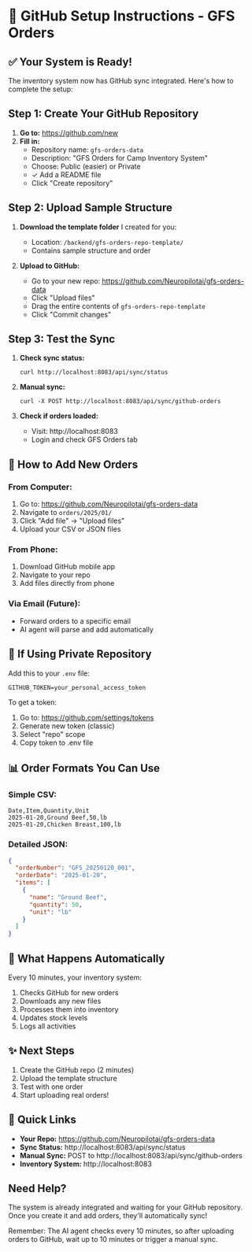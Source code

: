 # 🚀 GitHub Setup Instructions - GFS Orders

## ✅ Your System is Ready!

The inventory system now has GitHub sync integrated. Here's how to complete the setup:

## Step 1: Create Your GitHub Repository

1. **Go to:** https://github.com/new
2. **Fill in:**
   - Repository name: `gfs-orders-data`
   - Description: "GFS Orders for Camp Inventory System"
   - Choose: Public (easier) or Private
   - ✓ Add a README file
   - Click "Create repository"

## Step 2: Upload Sample Structure

1. **Download the template folder** I created for you:
   - Location: `/backend/gfs-orders-repo-template/`
   - Contains sample structure and order

2. **Upload to GitHub:**
   - Go to your new repo: https://github.com/Neuropilotai/gfs-orders-data
   - Click "Upload files"
   - Drag the entire contents of `gfs-orders-repo-template`
   - Click "Commit changes"

## Step 3: Test the Sync

1. **Check sync status:**

   ```
   curl http://localhost:8083/api/sync/status
   ```

2. **Manual sync:**

   ```
   curl -X POST http://localhost:8083/api/sync/github-orders
   ```

3. **Check if orders loaded:**
   - Visit: http://localhost:8083
   - Login and check GFS Orders tab

## 📱 How to Add New Orders

### From Computer:

1. Go to: https://github.com/Neuropilotai/gfs-orders-data
2. Navigate to `orders/2025/01/`
3. Click "Add file" → "Upload files"
4. Upload your CSV or JSON files

### From Phone:

1. Download GitHub mobile app
2. Navigate to your repo
3. Add files directly from phone

### Via Email (Future):

- Forward orders to a specific email
- AI agent will parse and add automatically

## 🔧 If Using Private Repository

Add this to your `.env` file:

```
GITHUB_TOKEN=your_personal_access_token
```

To get a token:

1. Go to: https://github.com/settings/tokens
2. Generate new token (classic)
3. Select "repo" scope
4. Copy token to .env file

## 📊 Order Formats You Can Use

### Simple CSV:

```csv
Date,Item,Quantity,Unit
2025-01-20,Ground Beef,50,lb
2025-01-20,Chicken Breast,100,lb
```

### Detailed JSON:

```json
{
  "orderNumber": "GFS_20250120_001",
  "orderDate": "2025-01-20",
  "items": [
    {
      "name": "Ground Beef",
      "quantity": 50,
      "unit": "lb"
    }
  ]
}
```

## 🤖 What Happens Automatically

Every 10 minutes, your inventory system:

1. Checks GitHub for new orders
2. Downloads any new files
3. Processes them into inventory
4. Updates stock levels
5. Logs all activities

## ✨ Next Steps

1. Create the GitHub repo (2 minutes)
2. Upload the template structure
3. Test with one order
4. Start uploading real orders!

## 🎯 Quick Links

- **Your Repo:** https://github.com/Neuropilotai/gfs-orders-data
- **Sync Status:** http://localhost:8083/api/sync/status
- **Manual Sync:** POST to http://localhost:8083/api/sync/github-orders
- **Inventory System:** http://localhost:8083

## Need Help?

The system is already integrated and waiting for your GitHub repository. Once you create it and add orders, they'll automatically sync!

Remember: The AI agent checks every 10 minutes, so after uploading orders to GitHub, wait up to 10 minutes or trigger a manual sync.

